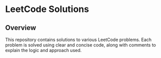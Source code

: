 # LeetCode Solutions

## Overview
This repository contains solutions to various LeetCode problems. Each problem is solved using clear and concise code, along with comments to explain the logic and approach used.

